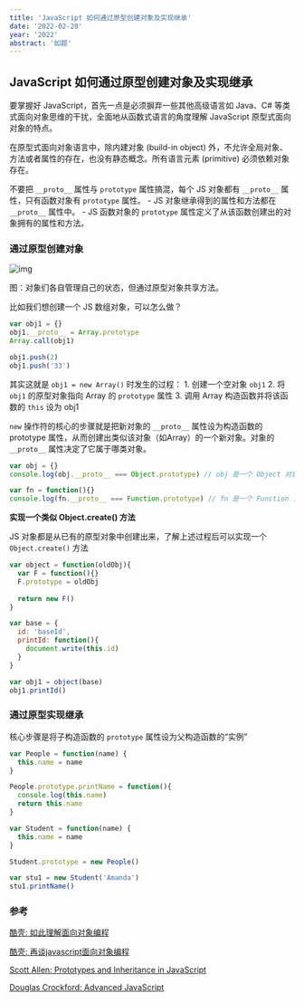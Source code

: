 ```yaml
---
title: 'JavaScript 如何通过原型创建对象及实现继承'
date: '2022-02-28'
year: '2022'
abstract: '如题'
---
```


## JavaScript 如何通过原型创建对象及实现继承

要掌握好 JavaScript，首先一点是必须摒弃一些其他高级语言如 Java、C# 等类式面向对象思维的干扰，全面地从函数式语言的角度理解 JavaScript 原型式面向对象的特点。

在原型式面向对象语言中，除内建对象 (build-in object) 外，不允许全局对象、方法或者属性的存在，也没有静态概念。所有语言元素 (primitive) 必须依赖对象存在。

不要把 `__proto__` 属性与 `prototype` 属性搞混，每个 JS 对象都有 `__proto__` 属性，只有函数对象有 `prototype` 属性。
	 - JS 对象继承得到的属性和方法都在 `__proto__` 属性中。
	 - JS 函数对象的 `prototype` 属性定义了从该函数创建出的对象拥有的属性和方法。

### 通过原型创建对象

![img](https://docs.microsoft.com/en-us/previous-versions/msdn10/images/ff852808.img007(en-us,msdn.10).png)

图：对象们各自管理自己的状态，但通过原型对象共享方法。

比如我们想创建一个 JS 数组对象，可以怎么做？

```js
var obj1 = {}
obj1.__proto__ = Array.prototype
Array.call(obj1)

obj1.push(2)
obj1.push('33')
```
其实这就是 `obj1 = new Array()` 时发生的过程：
	1. 创建一个空对象 `obj1`
	2. 将 `obj1` 的原型对象指向 Array 的 `prototype` 属性
	3. 调用 Array 构造函数并将该函数的 `this` 设为 obj1

`new` 操作符的核心的步骤就是把新对象的 `__proto__` 属性设为构造函数的 prototype 属性，从而创建出类似该对象（如Array）的一个新对象。对象的 `__proto__` 属性决定了它属于哪类对象。
```js
var obj = {}
console.log(obj.__proto__ === Object.prototype) // obj 是一个 Object 对象

var fn = function(){}
console.log(fn.__proto__ === Function.prototype) // fn 是一个 Function 对象
```

**实现一个类似 Object.create() 方法**

JS 对象都是从已有的原型对象中创建出来，了解上述过程后可以实现一个 `Object.create()` 方法

```js
var object = function(oldObj){
  var F = function(){}
  F.prototype = oldObj
  
  return new F()
}

var base = {
  id: 'baseId',
  printId: function(){
    document.write(this.id)
  }
}

var obj1 = object(base)
obj1.printId()
```

### 通过原型实现继承

核心步骤是将子构造函数的 `prototype` 属性设为父构造函数的“实例”

```js
var People = function(name) {
  this.name = name
}

People.prototype.printName = function(){
  console.log(this.name)
  return this.name
}

var Student = function(name) {
  this.name = name
}

Student.prototype = new People()

var stu1 = new Student('Amanda')
stu1.printName()
```


### 参考

[酷壳: 如此理解面向对象编程](http://coolshell.cn/articles/6441.html)

[酷壳: 再谈javascript面向对象编程](http://coolshell.cn/articles/6668.html)

[Scott Allen: Prototypes and Inheritance in JavaScript](https://docs.microsoft.com/en-us/previous-versions/msdn10/ff852808(v=msdn.10))

[Douglas Crockford: Advanced JavaScript](https://www.youtube.com/watch?v=DwYPG6vreJg)
